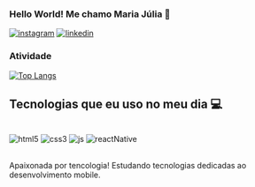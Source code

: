 ### Hello World! Me chamo Maria Júlia 👋

[![instagram](https://img.shields.io/badge/Instagram-E4405F?style=for-the-badge&logo=instagram&logoColor=white)](https://www.instagram.com/mjuliaa3/?hl=pt-br) 
[![linkedin](https://img.shields.io/badge/LinkedIn-0077B5?style=for-the-badge&logo=linkedin&logoColor=white)](https://www.linkedin.com/in/maria-j%C3%BAlia-ara%C3%BAjo-silva-39481a292/)

### Atividade

[![Top Langs](https://github-readme-stats.vercel.app/api/top-langs/?username=MariaJuliaAS&layout=compact)](https://github.com/anuraghazra/github-readme-stats)

## Tecnologias que eu uso no meu dia 💻

<div style="display: inline_block"><br>
  <img src="https://img.shields.io/badge/HTML5-E34F26?style=for-the-badge&logo=html5&logoColor=white" alt="html5" aling="center"/>
  <img src="https://img.shields.io/badge/CSS3-1572B6?style=for-the-badge&logo=css3&logoColor=white" alt="css3" aling="center"/>
  <img src="https://img.shields.io/badge/JavaScript-F7DF1E?style=for-the-badge&logo=javascript&logoColor=black" alt="js" aling="center"/>
  <img src='https://img.shields.io/badge/react_native-%2320232a.svg?style=for-the-badge&logo=react&logoColor=%2361DAFB' alt='reactNative' aling='center'/>
</div> <br>

Apaixonada por tencologia! Estudando tecnologias dedicadas ao desenvolvimento mobile.
